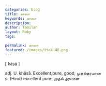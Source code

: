 ```yaml
---
categories: blog
title: காஸா
keywords: காஸா
description: 
author: Tamilan
layout: Ruby
tags: 
 
permalink: காஸா
featured: /images/ttak-48.png
---
```

  
[ kāsā ]  
  
adj. U. khāsā. Excellent,pure, good; முதல்தரமான  
s. (Hind) excellent pure, முதல் தரமான
